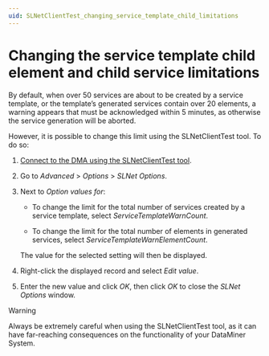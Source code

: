 ```yaml
---
uid: SLNetClientTest_changing_service_template_child_limitations
---
```


# Changing the service template child element and child service limitations

By default, when over 50 services are about to be created by a service template, or the template’s generated services contain over 20 elements, a warning appears that must be acknowledged within 5 minutes, as otherwise the service generation will be aborted.

However, it is possible to change this limit using the SLNetClientTest tool. To do so:

1. [Connect to the DMA using the SLNetClientTest tool](xref:Connecting_to_a_DMA_with_the_SLNetClientTest_tool).

1. Go to *Advanced* > *Options* > *SLNet Options*.

1. Next to *Option values for*:

   - To change the limit for the total number of services created by a service template, select *ServiceTemplateWarnCount*.

   - To change the limit for the total number of elements in generated services, select *ServiceTemplateWarnElementCount*.

    The value for the selected setting will then be displayed.

1. Right-click the displayed record and select *Edit value*.

1. Enter the new value and click *OK*, then click *OK* to close the *SLNet Options* window.

> [!WARNING]
> Always be extremely careful when using the SLNetClientTest tool, as it can have far-reaching consequences on the functionality of your DataMiner System.
